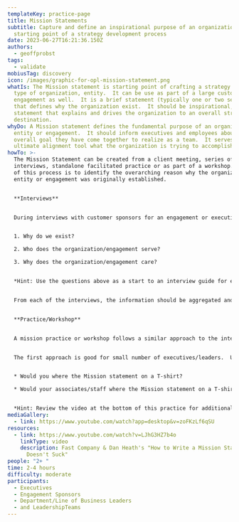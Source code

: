 ```yaml
---
templateKey: practice-page
title: Mission Statements
subtitle: Capture and define an inspirational purpose of an organization as the
  starting point of a strategy development process
date: 2023-06-27T16:21:36.150Z
authors:
  - geoffprobst
tags:
  - validate
mobiusTag: discovery
icon: /images/graphic-for-opl-mission-statement.png
whatIs: T﻿he Mission statement is starting point of crafting a strategy for any
  type of organization, entity.  It can be use as part of a large customer
  engagement as well.  It is a brief statement (typically one or two sentences)
  that defines why the organization exist.  It should be inspirational, clear
  statement that explains and drives the organization to an overall strategic
  destination.
whyDo: A Mission statement defines the fundamental purpose of an organization,
  entity or engagement.  It should inform executives and employees about the
  overall goal they have come together to realize as a team.  It serves as the
  ultimate alignment tool what the organization is trying to accomplish.
howTo: >-
  The Mission Statement can be created from a client meeting, series of
  interviews, standalone facilitated practice or as part of a workshop. The goal
  of this process is to identify the overarching reason why the organization,
  entity or engagement was originally established.


  **Interviews**


  D﻿uring interviews with customer sponsors for an engagement or executives of an entity, the interviewer should focus on main concepts in crafting a Mission statement.  Those concepts are address via the questions listed below:


  1. W﻿hy do we exist?

  2. W﻿ho does the organization/engagement serve?

  3. W﻿hy does the organization/engagement care?


  *H﻿int: Use the questions above as a start to an interview guide for each executive.  Make sure the interviewer asks the same questions to get consistent results.  Varying the questions makes it difficult to find patterns in the results.*


  F﻿rom each of the interviews, the information should be aggregated and synthesize into one or two sentences to be review with sponsors or executives.  Depending on the number of sponsors or executives, the review could be handled via email or a short meeting.  If there are several participants, the a workshop approach is most likely a better option.  Results from an interview process with multiple interviewees can be used as the initial draft(s) of the mission statement.


  **Practice/Workshop**


  A﻿ mission practice or workshop follows a similar approach to the interviews.  All of the main concept questions are address as a group.  There are a couple of ways to approach this workshop.  


  The first approach is good for small number of executives/leaders.  Using a white board, stickies or online collaboration tool, address each question by giving the participants 10 - 15 minutes of individual time for each question.  Once all of the questions have been answered, post all answers for each question in place where everyone cab view them.  With the team, address each question and come to a consensus statement.  Using those statements, have the team draft one or more mission statements for everyone to review.  Review and edit the mission statement until you get consensus.  Once the final mission statement is agreed to, try asking these questions as a litmus test:


  * Would you where the Mission statement on a T-shirt?

  * Would your associates/staff where the Mission statement on a T-shirt? 


  *H﻿int: Review the video at the bottom of this practice for additional tips on mission statements.*
mediaGallery:
  - link: https://www.youtube.com/watch?app=desktop&v=zoFKzLf6qSU
resources:
  - link: https://www.youtube.com/watch?v=LJhG3HZ7b4o
    linkType: video
    description: Fast Company & Dan Heath's "How to Write a Mission Statement That
      Doesn't Suck"
people: "2+ "
time: 2-4 hours
difficulty: moderate
participants:
  - Executives
  - Engagement Sponsors
  - Department/Line of Business Leaders
  - and LeadershipTeams
---
```

